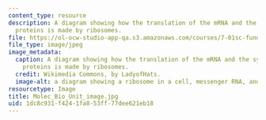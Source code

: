 ```yaml
---
content_type: resource
description: A diagram showing how the translation of the mRNA and the synthesis of
  proteins is made by ribosomes.
file: https://ol-ocw-studio-app-qa.s3.amazonaws.com/courses/7-01sc-fundamentals-of-biology-fall-2011/1dc8c931f4241fa853ff77dee621eb18_Molec_Bio_Unit_image.jpg
file_type: image/jpeg
image_metadata:
  caption: A diagram showing how the translation of the mRNA and the synthesis of
    proteins is made by ribosomes.
  credit: Wikimedia Commons, by LadyofHats.
  image-alt: a diagram showing a ribosome in a cell, messenger RNA, and protein synthesis
resourcetype: Image
title: Molec_Bio_Unit_image.jpg
uid: 1dc8c931-f424-1fa8-53ff-77dee621eb18
---
```

